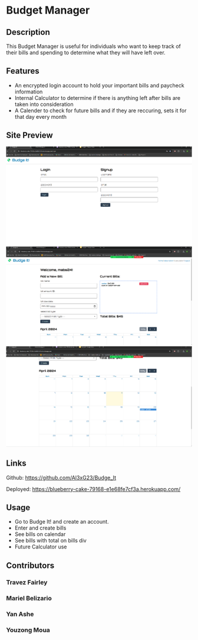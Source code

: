 # Budget Manager

## Description
This Budget Manager is useful for individuals who want to keep track of their bills and spending to determine
what they will have left over. 

## Features 
* An encrypted login account to hold your important bills and paycheck information
* Internal Calculator to determine if there is anything left after bills are taken into consideration
* A Calender to check for future bills and if they are reccuring, sets it for that day every month

## Site Preview

![alt text](<Screenshot 2024-04-11 193656.png>)
![alt text](<Screenshot 2024-04-11 193817.png>)
![alt text](<Screenshot 2024-04-11 193857.png>)

## Links

Github: https://github.com/Al3xG23/Budge_It

Deployed: https://blueberry-cake-79168-e1e68fe7cf3a.herokuapp.com/

## Usage
* Go to Budge It! and create an account. 
* Enter and create bills
* See bills on calendar
* See bills with total on bills div
* Future Calculator use

## Contributors 
### Travez Fairley
### Mariel Belizario 
### Yan Ashe
### Youzong Moua
